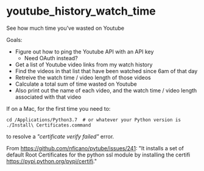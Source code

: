 # youtube_history_watch_time
See how much time you've wasted on Youtube


Goals:
- Figure out how to ping the Youtube API with an API key
	- Need OAuth instead?
- Get a list of Youtube video links from my watch history
- Find the videos in that list that have been watched since 6am of that day
- Retreive the watch time / video length of those videos
- Calculate a total sum of time wasted on Youtube
- Also print out the name of each video, and the watch time / video length associated with that video





If on a Mac, for the first time you need to:

```
cd /Applications/Python3.7	# or whatever your Python version is
./Install\ Certificates.command
```

to resolve a *"certificate verify failed"* error.

From https://github.com/nficano/pytube/issues/241: "It installs a set of default Root Certificates for the python ssl module by installing the certifi https://pypi.python.org/pypi/certifi."